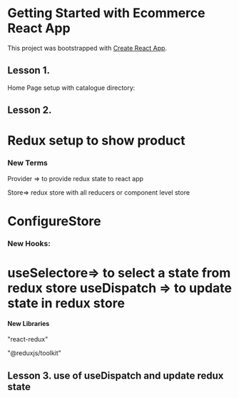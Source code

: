 # Getting Started with Ecommerce React App

This project was bootstrapped with [Create React App](https://github.com/facebook/create-react-app).

## Lesson 1.

Home Page setup with catalogue directory:

## Lesson 2. 

Redux setup to show product
=======================
### New Terms 
Provider => to provide redux state to react app

Store=> redux store with all reducers or component level store

ConfigureStore
=======================
### New Hooks:
useSelectore=> to select a state from redux store
useDispatch => to update state in redux store
=======================
#### New Libraries 
"react-redux"

"@reduxjs/toolkit"

## Lesson 3.  use of useDispatch and update redux state